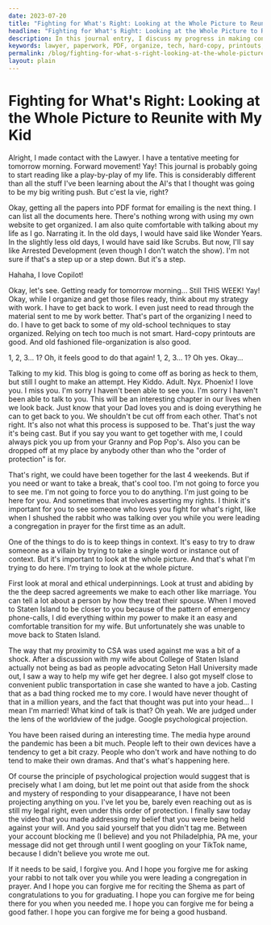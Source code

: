 ```yaml
---
date: 2023-07-20
title: "Fighting for What's Right: Looking at the Whole Picture to Reunite with My Kid"
headline: "Fighting for What's Right: Looking at the Whole Picture to Reunite with My Kid"
description: In this journal entry, I discuss my progress in making contact with a lawyer and preparing for a meeting. I also reflect on the importance of looking at the whole picture in life and relationships, and how I am trying to be a good father, husband, and friend.
keywords: lawyer, paperwork, PDF, organize, tech, hard-copy, printouts, file-organization, adult, kid, family, marriage, college, public-transportation, media-hype, pandemic, drama, psychological-projection, video, TikTok, rabbi, Shema, forgive
permalink: /blog/fighting-for-what-s-right-looking-at-the-whole-picture-to-reunite-with-my-kid/
layout: plain
---
```

# Fighting for What's Right: Looking at the Whole Picture to Reunite with My Kid



Alright, I made contact with the Lawyer. I have a tentative meeting for
tomorrow morning. Forward movement! Yay! This journal is probably going to
start reading like a play-by-play of my life. This is considerably different
than all the stuff I've been learning about the AI's that I  thought was going
to be my big writing push. But c'est la vie, right?

Okay, getting all the papers into PDF format for emailing is the next thing. I
can list all the documents here. There's nothing wrong with using my own
website to get organized. I am also quite comfortable with talking about my
life as I go. Narrating it. In the old days, I would have said like Wonder
Years. In the slightly less old days, I would have said like Scrubs. But now,
I'll say like Arrested Development (even though I don't watch the show). I'm
not sure if that's a step up or a step down. But it's a step.

Hahaha, I love Copilot!

Okay, let's see. Getting ready for tomorrow morning... Still THIS WEEK! Yay!
Okay, while I organize and get those files ready, think about my strategy with
work. I have to get back to work. I even just need to read through the material
sent to me by work better. That's part of the organizing I need to do. I have
to get back to some of my old-school techniques to stay organized. Relying on
tech too much is not smart. Hard-copy printouts are good. And old fashioned
file-organization is also good. 

1, 2, 3... 1? Oh, it feels good to do that again! 1, 2, 3... 1? Oh yes. Okay...

Talking to my kid. This blog is going to come off as boring as heck to them,
but still I ought to make an attempt. Hey Kiddo. Adult. Nyx. Phoenix! I love
you. I miss you. I'm sorry I haven't been able to see you. I'm sorry I haven't
been able to talk to you. This will be an interesting chapter in our lives when
we look back. Just know that your Dad loves you and is doing everything he can
to get back to you. We shouldn't be cut off from each other. That's not right.
It's also not what this process is supposed to be. That's just the way it's
being cast. But if you say you want to get together with me, I could always
pick you up from your Granny and Pop Pop's. Also you can be dropped off at my
place by anybody other than who the "order of protection" is for. 

That's right, we could have been together for the last 4 weekends. But if you
need or want to take a break, that's cool too. I'm not going to force you to
see me. I'm not going to force you to do anything. I'm just going to be here
for you. And sometimes that involves asserting my rights. I think it's
important for you to see someone who loves you fight for what's right, like
when I shushed the rabbit who was talking over you while you were leading a
congregation in prayer for the first time as an adult.

One of the things to do is to keep things in context. It's easy to try to draw
someone as a villain by trying to take a single word or instance out of
context. But it's important to look at the whole picture. And that's what I'm
trying to do here. I'm trying to look at the whole picture.

First look at moral and ethical underpinnings. Look at trust and abiding by the
the deep sacred agreements we make to each other like marriage. You can tell a
lot about a person by how they treat their spouse. When I moved to Staten
Island to be closer to you because of the pattern of emergency phone-calls, I
did everything within my power to make it an easy and comfortable transition
for my wife. But unfortunately she was unable to move back to Staten Island.

The way that my proximity to CSA was used against me was a bit of a shock.
After a discussion with my wife about College of Staten Island actually not
being as bad as people advocating Seton Hall University made out, I saw a way
to help my wife get her degree. I also got myself close to convenient public
transportation in case she wanted to have a job. Casting that as a bad thing
rocked me to my core. I would have never thought of that in a million years,
and the fact that thought was put into your head... I mean I'm married! What
kind of talk is that? Oh yeah. We are judged under the lens of the worldview of
the judge. Google psychological projection.

You have been raised during an interesting time. The media hype around the
pandemic has been a bit much. People left to their own devices have a tendency
to get a bit crazy. People who don't work and have nothing to do tend to make
their own dramas. And that's what's happening here. 

Of course the principle of psychological projection would suggest that is
precisely what I am doing, but let me point out that aside from the shock and
mystery of responding to your disappearance, I have not been projecting
anything on you. I've let you be, barely even reaching out as is still my legal
right, even under this order of protection. I finally saw today the video that
you made addressing my belief that you were being held against your will. And
you said yourself that you didn't tag me. Between your account blocking me (I
believe) and you not Philadelphia, PA me, your message did not get through
until I went googling on your TikTok name, because I didn't believe you wrote
me out.

If it needs to be said, I forgive you. And I hope you forgive me for asking
your rabbi to not talk over you while you were leading a congregation in
prayer. And I hope you can forgive me for reciting the Shema as part of
congratulations to you for graduating. I hope you can forgive me for being
there for you when you needed me. I hope you can forgive me for being a good
father. I hope you can forgive me for being a good husband.











